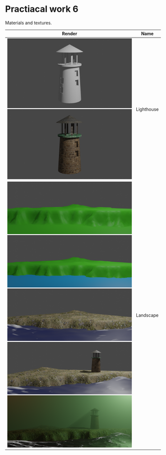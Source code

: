 # Practiacal work 6

Materials and textures.

| Render                                                                                                                                 | Name       |
| -------------------------------------------------------------------------------------------------------------------------------------- | ---------- |
| ![image](./Lighthouse1.png) ![image](./Lighthouse2.png)                                                                                | Lighthouse |
| ![image](./Landscape1.png) ![image](./Landscape2.png) ![image](./Landscape3.png) ![image](./Landscape4.png) ![image](./Landscape5.png) | Landscape  |
